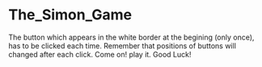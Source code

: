 # The_Simon_Game
The button which appears in the white border at the begining (only once), has to be clicked each time. Remember that positions of buttons will changed after each click. Come on! play it. Good Luck!
